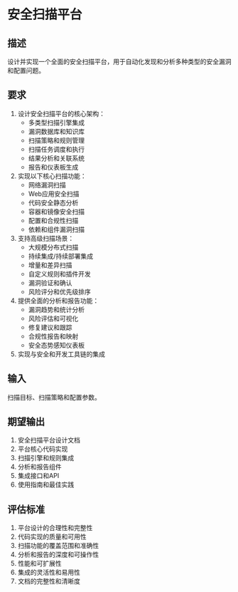 # 安全扫描平台

## 描述
设计并实现一个全面的安全扫描平台，用于自动化发现和分析多种类型的安全漏洞和配置问题。

## 要求
1. 设计安全扫描平台的核心架构：
   - 多类型扫描引擎集成
   - 漏洞数据库和知识库
   - 扫描策略和规则管理
   - 扫描任务调度和执行
   - 结果分析和关联系统
   - 报告和仪表板生成
2. 实现以下核心扫描功能：
   - 网络漏洞扫描
   - Web应用安全扫描
   - 代码安全静态分析
   - 容器和镜像安全扫描
   - 配置和合规性扫描
   - 依赖和组件漏洞扫描
3. 支持高级扫描场景：
   - 大规模分布式扫描
   - 持续集成/持续部署集成
   - 增量和差异扫描
   - 自定义规则和插件开发
   - 漏洞验证和确认
   - 风险评分和优先级排序
4. 提供全面的分析和报告功能：
   - 漏洞趋势和统计分析
   - 风险评估和可视化
   - 修复建议和跟踪
   - 合规性报告和映射
   - 安全态势感知仪表板
5. 实现与安全和开发工具链的集成

## 输入
扫描目标、扫描策略和配置参数。

## 期望输出
1. 安全扫描平台设计文档
2. 平台核心代码实现
3. 扫描引擎和规则集成
4. 分析和报告组件
5. 集成接口和API
6. 使用指南和最佳实践

## 评估标准
1. 平台设计的合理性和完整性
2. 代码实现的质量和可用性
3. 扫描功能的覆盖范围和准确性
4. 分析和报告的深度和可操作性
5. 性能和可扩展性
6. 集成的灵活性和易用性
7. 文档的完整性和清晰度